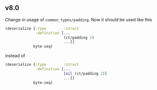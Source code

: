 ## v8.0

Change in usage of `common_types/padding`. Now it should be used like this

```clj
(deserialize {:type        :struct
              :definition [...
                           (ct/padding 2)
                           ...]}
             byte-seq)
```

instead of

```clj
(deserialize {:type        :struct
              :definition [...
                           [nil (ct/padding 2)]
                           ...]}
             byte-seq)
```
